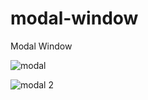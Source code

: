 # modal-window
Modal Window

![modal](https://user-images.githubusercontent.com/70021191/169051467-51839acf-bae9-4ede-a557-18a0d6da044d.jpg)


![modal 2](https://user-images.githubusercontent.com/70021191/169051485-c6743cdf-0426-4aa2-9343-069653101d40.jpg)
